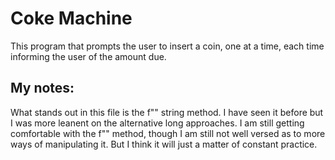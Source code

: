 # Coke Machine
This  program that prompts the user to insert a coin, one at a time, each time informing the user of the amount due.

## My notes:
What stands out in this file is the f"" string method. I have seen it before but I was more leanent on the alternative long approaches. I am still getting comfortable with the f"" method, though I am still not well versed as to more ways of manipulating it. But I think it will just a matter of constant practice. 
